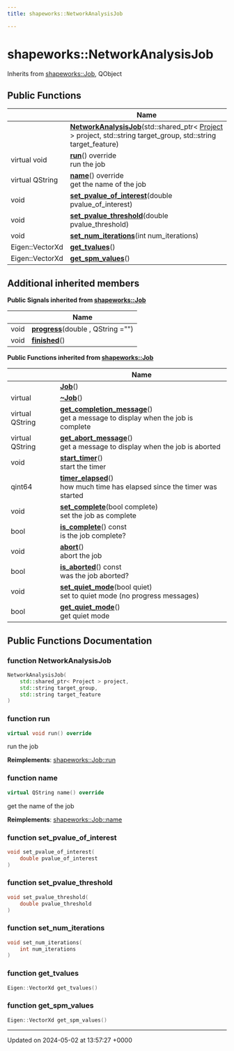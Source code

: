 ```yaml
---
title: shapeworks::NetworkAnalysisJob

---
```


# shapeworks::NetworkAnalysisJob





Inherits from [shapeworks::Job](../Classes/classshapeworks_1_1Job.md), QObject

## Public Functions

|                | Name           |
| -------------- | -------------- |
| | **[NetworkAnalysisJob](../Classes/classshapeworks_1_1NetworkAnalysisJob.md#function-networkanalysisjob)**(std::shared_ptr< [Project](../Classes/classshapeworks_1_1Project.md) > project, std::string target_group, std::string target_feature) |
| virtual void | **[run](../Classes/classshapeworks_1_1NetworkAnalysisJob.md#function-run)**() override<br>run the job  |
| virtual QString | **[name](../Classes/classshapeworks_1_1NetworkAnalysisJob.md#function-name)**() override<br>get the name of the job  |
| void | **[set_pvalue_of_interest](../Classes/classshapeworks_1_1NetworkAnalysisJob.md#function-set-pvalue-of-interest)**(double pvalue_of_interest) |
| void | **[set_pvalue_threshold](../Classes/classshapeworks_1_1NetworkAnalysisJob.md#function-set-pvalue-threshold)**(double pvalue_threshold) |
| void | **[set_num_iterations](../Classes/classshapeworks_1_1NetworkAnalysisJob.md#function-set-num-iterations)**(int num_iterations) |
| Eigen::VectorXd | **[get_tvalues](../Classes/classshapeworks_1_1NetworkAnalysisJob.md#function-get-tvalues)**() |
| Eigen::VectorXd | **[get_spm_values](../Classes/classshapeworks_1_1NetworkAnalysisJob.md#function-get-spm-values)**() |

## Additional inherited members

**Public Signals inherited from [shapeworks::Job](../Classes/classshapeworks_1_1Job.md)**

|                | Name           |
| -------------- | -------------- |
| void | **[progress](../Classes/classshapeworks_1_1Job.md#signal-progress)**(double , QString  ="") |
| void | **[finished](../Classes/classshapeworks_1_1Job.md#signal-finished)**() |

**Public Functions inherited from [shapeworks::Job](../Classes/classshapeworks_1_1Job.md)**

|                | Name           |
| -------------- | -------------- |
| | **[Job](../Classes/classshapeworks_1_1Job.md#function-job)**() |
| virtual | **[~Job](../Classes/classshapeworks_1_1Job.md#function-~job)**() |
| virtual QString | **[get_completion_message](../Classes/classshapeworks_1_1Job.md#function-get-completion-message)**()<br>get a message to display when the job is complete  |
| virtual QString | **[get_abort_message](../Classes/classshapeworks_1_1Job.md#function-get-abort-message)**()<br>get a message to display when the job is aborted  |
| void | **[start_timer](../Classes/classshapeworks_1_1Job.md#function-start-timer)**()<br>start the timer  |
| qint64 | **[timer_elapsed](../Classes/classshapeworks_1_1Job.md#function-timer-elapsed)**()<br>how much time has elapsed since the timer was started  |
| void | **[set_complete](../Classes/classshapeworks_1_1Job.md#function-set-complete)**(bool complete)<br>set the job as complete  |
| bool | **[is_complete](../Classes/classshapeworks_1_1Job.md#function-is-complete)**() const<br>is the job complete?  |
| void | **[abort](../Classes/classshapeworks_1_1Job.md#function-abort)**()<br>abort the job  |
| bool | **[is_aborted](../Classes/classshapeworks_1_1Job.md#function-is-aborted)**() const<br>was the job aborted?  |
| void | **[set_quiet_mode](../Classes/classshapeworks_1_1Job.md#function-set-quiet-mode)**(bool quiet)<br>set to quiet mode (no progress messages)  |
| bool | **[get_quiet_mode](../Classes/classshapeworks_1_1Job.md#function-get-quiet-mode)**()<br>get quiet mode  |


## Public Functions Documentation

### function NetworkAnalysisJob

```cpp
NetworkAnalysisJob(
    std::shared_ptr< Project > project,
    std::string target_group,
    std::string target_feature
)
```


### function run

```cpp
virtual void run() override
```

run the job 

**Reimplements**: [shapeworks::Job::run](../Classes/classshapeworks_1_1Job.md#function-run)


### function name

```cpp
virtual QString name() override
```

get the name of the job 

**Reimplements**: [shapeworks::Job::name](../Classes/classshapeworks_1_1Job.md#function-name)


### function set_pvalue_of_interest

```cpp
void set_pvalue_of_interest(
    double pvalue_of_interest
)
```


### function set_pvalue_threshold

```cpp
void set_pvalue_threshold(
    double pvalue_threshold
)
```


### function set_num_iterations

```cpp
void set_num_iterations(
    int num_iterations
)
```


### function get_tvalues

```cpp
Eigen::VectorXd get_tvalues()
```


### function get_spm_values

```cpp
Eigen::VectorXd get_spm_values()
```


-------------------------------

Updated on 2024-05-02 at 13:57:27 +0000